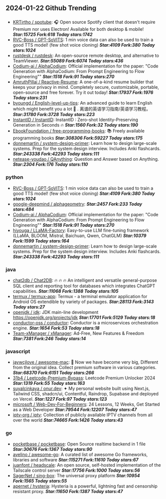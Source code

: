 ## 2024-01-22 Github Trending

### 
* [KRTirtho / spotube](https://github.com/KRTirtho/spotube): 🎧 Open source Spotify client that doesn't require Premium nor uses Electron! Available for both desktop & mobile! ***Star:15725 Fork:618 Today stars:1742***
* [RVC-Boss / GPT-SoVITS](https://github.com/RVC-Boss/GPT-SoVITS): 1 min voice data can also be used to train a good TTS model! (few shot voice cloning) ***Star:4109 Fork:380 Today stars:1024***
* [rustdesk / rustdesk](https://github.com/rustdesk/rustdesk): An open-source remote desktop, and alternative to TeamViewer. ***Star:55089 Fork:6074 Today stars:436***
* [Codium-ai / AlphaCodium](https://github.com/Codium-ai/AlphaCodium): Official implementation for the paper: "Code Generation with AlphaCodium: From Prompt Engineering to Flow Engineering"" ***Star:1518 Fork:91 Today stars:270***
* [AmruthPillai / Reactive-Resume](https://github.com/AmruthPillai/Reactive-Resume): A one-of-a-kind resume builder that keeps your privacy in mind. Completely secure, customizable, portable, open-source and free forever. Try it out today! ***Star:17937 Fork:1976 Today stars:231***
* [byoungd / English-level-up-tips](https://github.com/byoungd/English-level-up-tips): An advanced guide to learn English which might benefit you a lot 🎉 . 离谱的英语学习指南/英语学习教程。 ***Star:31780 Fork:3728 Today stars:223***
* [InstantID / InstantID](https://github.com/InstantID/InstantID): InstantID : Zero-shot Identity-Preserving Generation in Seconds 🔥 ***Star:1560 Fork:32 Today stars:190***
* [EbookFoundation / free-programming-books](https://github.com/EbookFoundation/free-programming-books): 📚 Freely available programming books ***Star:308306 Fork:59227 Today stars:175***
* [donnemartin / system-design-primer](https://github.com/donnemartin/system-design-primer): Learn how to design large-scale systems. Prep for the system design interview. Includes Anki flashcards. ***Star:243338 Fork:42293 Today stars:111***
* [netease-youdao / QAnything](https://github.com/netease-youdao/QAnything): Question and Answer based on Anything. ***Star:2304 Fork:176 Today stars:110***

### python
* [RVC-Boss / GPT-SoVITS](https://github.com/RVC-Boss/GPT-SoVITS): 1 min voice data can also be used to train a good TTS model! (few shot voice cloning) ***Star:4109 Fork:380 Today stars:1024***
* [google-deepmind / alphageometry](https://github.com/google-deepmind/alphageometry):  ***Star:2457 Fork:233 Today stars:484***
* [Codium-ai / AlphaCodium](https://github.com/Codium-ai/AlphaCodium): Official implementation for the paper: "Code Generation with AlphaCodium: From Prompt Engineering to Flow Engineering"" ***Star:1518 Fork:91 Today stars:270***
* [hiyouga / LLaMA-Factory](https://github.com/hiyouga/LLaMA-Factory): Easy-to-use LLM fine-tuning framework (LLaMA, BLOOM, Mistral, Baichuan, Qwen, ChatGLM) ***Star:10379 Fork:1599 Today stars:164***
* [donnemartin / system-design-primer](https://github.com/donnemartin/system-design-primer): Learn how to design large-scale systems. Prep for the system design interview. Includes Anki flashcards. ***Star:243338 Fork:42293 Today stars:111***

### java
* [chat2db / Chat2DB](https://github.com/chat2db/Chat2DB): 🔥 🔥 🔥 An intelligent and versatile general-purpose SQL client and reporting tool for databases which integrates ChatGPT capabilities. ***Star:11068 Fork:1388 Today stars:105***
* [termux / termux-app](https://github.com/termux/termux-app): Termux - a terminal emulator application for Android OS extendible by variety of packages. ***Star:28113 Fork:3143 Today stars:27***
* [openjdk / jdk](https://github.com/openjdk/jdk): JDK main-line development https://openjdk.org/projects/jdk ***Star:17701 Fork:5129 Today stars:18***
* [conductor-oss / conductor](https://github.com/conductor-oss/conductor): Conductor is a microservices orchestration engine. ***Star:1654 Fork:53 Today stars:18***
* [Team-xManager / xManager](https://github.com/Team-xManager/xManager): Ad-Free, New Features & Freedom ***Star:7381 Fork:246 Today stars:14***

### javascript
* [jaywcjlove / awesome-mac](https://github.com/jaywcjlove/awesome-mac):  Now we have become very big, Different from the original idea. Collect premium software in various categories. ***Star:68370 Fork:6151 Today stars:266***
* [31b4 / Leetcode-Premium-Bypass](https://github.com/31b4/Leetcode-Premium-Bypass): Leetcode Premium Unlocker 2024 ***Star:1319 Fork:55 Today stars:163***
* [suyalcinkaya / onur.dev](https://github.com/suyalcinkaya/onur.dev): ✦ My personal website built using Next.js, Tailwind CSS, shadcn/ui, Contentful, Raindrop, Supabase and deployed on Vercel. ***Star:1227 Fork:97 Today stars:123***
* [microsoft / Web-Dev-For-Beginners](https://github.com/microsoft/Web-Dev-For-Beginners): 24 Lessons, 12 Weeks, Get Started as a Web Developer ***Star:79544 Fork:12207 Today stars:47***
* [iptv-org / iptv](https://github.com/iptv-org/iptv): Collection of publicly available IPTV channels from all over the world ***Star:74665 Fork:1426 Today stars:43***

### go
* [pocketbase / pocketbase](https://github.com/pocketbase/pocketbase): Open Source realtime backend in 1 file ***Star:30676 Fork:1367 Today stars:90***
* [avelino / awesome-go](https://github.com/avelino/awesome-go): A curated list of awesome Go frameworks, libraries and software ***Star:115271 Fork:11610 Today stars:67***
* [juanfont / headscale](https://github.com/juanfont/headscale): An open source, self-hosted implementation of the Tailscale control server ***Star:17756 Fork:1000 Today stars:56***
* [SagerNet / sing-box](https://github.com/SagerNet/sing-box): The universal proxy platform ***Star:10954 Fork:1565 Today stars:55***
* [apernet / hysteria](https://github.com/apernet/hysteria): Hysteria is a powerful, lightning fast and censorship resistant proxy. ***Star:11650 Fork:1387 Today stars:47***
